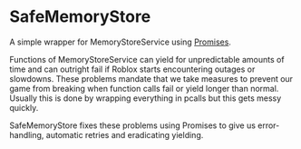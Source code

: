 # SafeMemoryStore
A simple wrapper for MemoryStoreService using [Promises](https://eryn.io/roblox-lua-promise/).

Functions of MemoryStoreService can yield for unpredictable amounts of time and can outright fail
if Roblox starts encountering outages or slowdowns. These problems mandate that we take measures to prevent
our game from breaking when function calls fail or yield longer than normal. Usually this is done by wrapping
everything in pcalls but this gets messy quickly.

SafeMemoryStore fixes these problems using Promises to give us error-handling, automatic retries and eradicating yielding.